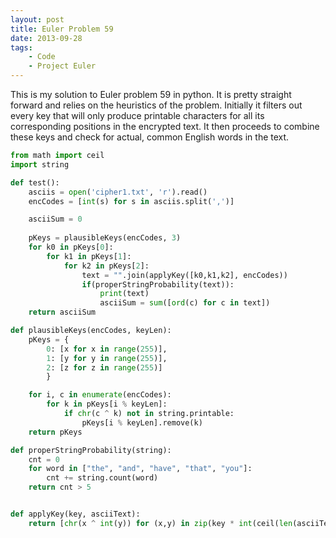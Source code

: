 ```yaml
---
layout: post
title: Euler Problem 59
date: 2013-09-28
tags:   
    - Code
    - Project Euler
---
```

This is my solution to Euler problem 59 in python. It is pretty straight forward and relies on the heuristics of the problem. Initially it filters out every key that will only produce printable characters for all its corresponding positions in the encrypted text. It then proceeds to combine these keys and check for actual, common English words in the text.

```Python
from math import ceil
import string

def test():
    asciis = open('cipher1.txt', 'r').read()
    encCodes = [int(s) for s in asciis.split(',')]

    asciiSum = 0
    
    pKeys = plausibleKeys(encCodes, 3)
    for k0 in pKeys[0]:
        for k1 in pKeys[1]:
            for k2 in pKeys[2]:
                text = "".join(applyKey([k0,k1,k2], encCodes))
                if(properStringProbability(text)):
                    print(text)
                    asciiSum = sum([ord(c) for c in text])
    return asciiSum

def plausibleKeys(encCodes, keyLen):
    pKeys = {
        0: [x for x in range(255)],
        1: [y for y in range(255)],
        2: [z for z in range(255)]
        }

    for i, c in enumerate(encCodes):
        for k in pKeys[i % keyLen]:
            if chr(c ^ k) not in string.printable:
                pKeys[i % keyLen].remove(k)
    return pKeys

def properStringProbability(string):
    cnt = 0
    for word in ["the", "and", "have", "that", "you"]:
        cnt += string.count(word)        
    return cnt > 5


def applyKey(key, asciiText):
    return [chr(x ^ int(y)) for (x,y) in zip(key * int(ceil(len(asciiText) / 3)),asciiText)]
```